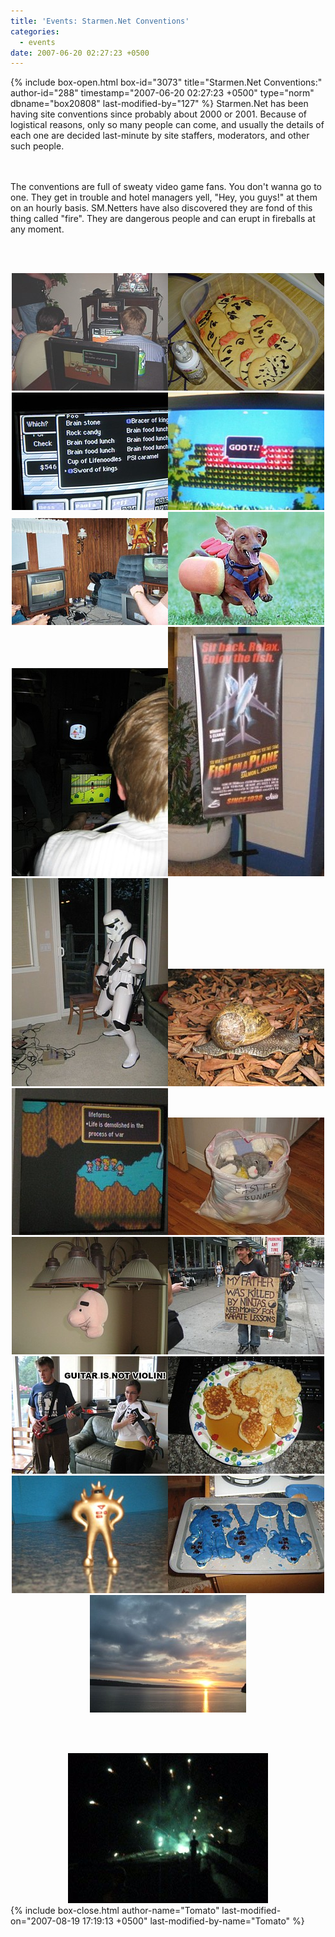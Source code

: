 ```yaml
---
title: 'Events: Starmen.Net Conventions'
categories:
  - events
date: 2007-06-20 02:27:23 +0500
---
```

{% include box-open.html box-id="3073" title="Starmen.Net Conventions:" author-id="288" timestamp="2007-06-20 02:27:23 +0500" type="norm" dbname="box20808" last-modified-by="127" %}
Starmen.Net has been having site conventions since probably about 2000 or 2001. Because of logistical reasons, only so many people can come, and usually the details of each one are decided last-minute by site staffers, moderators, and other such people.

<br /><br />
The conventions are full of sweaty video game fans. You don't wanna go to one. They get in trouble and hotel managers yell, "Hey, you guys!" at them on an hourly basis. SM.Netters have also discovered they are fond of this thing called "fire". They are dangerous people and can erupt in fireballs at any moment.

<br /><br />
<center><img src="ebcon1.jpg" /><img src="ebcon2.jpg" /><img src="ebcon3.jpg" /><img src="ebcon4.jpg" /><img src="ebcon6.jpg" /><img src="ebcon7.jpg" /><img src="ebcon5.jpg" /><img src="fishonplane.jpg" /><img src="stormwail.jpg" /><img src="attackslug.jpg" /><img src="war.jpg" /><img src="bunnies.jpg" /><img src="hangsaturn.jpg" /><img src="ninjas.jpg" /><img src="notviolin.jpg" /><img src="starmanpancakes.jpg" /><img src="starmanfig.jpg" /><img src="starmancookies.jpg" /><img src="scenery.jpg" /></center>

<br /><br />
<center><a href="accident.gif"><img src="accident.jpg" /></a></center>
{% include box-close.html author-name="Tomato" last-modified-on="2007-08-19 17:19:13 +0500" last-modified-by-name="Tomato" %}
